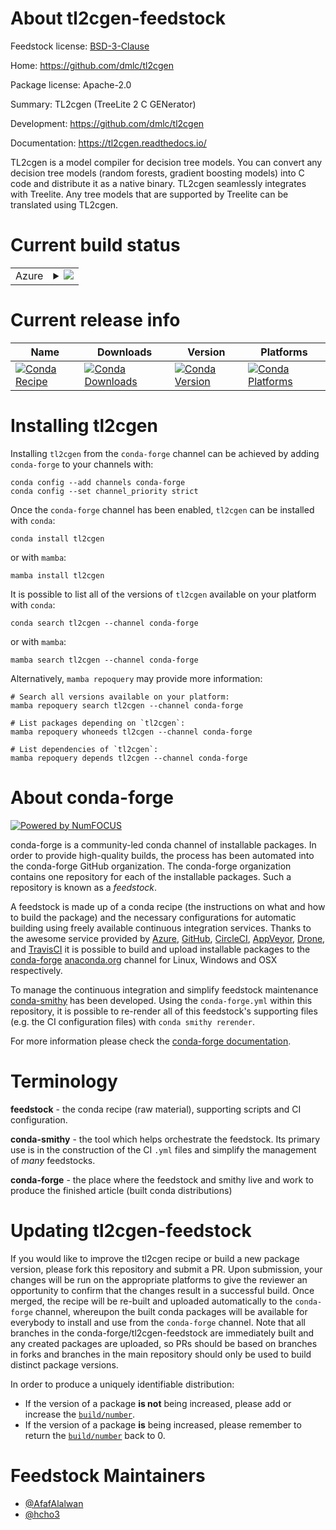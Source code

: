 About tl2cgen-feedstock
=======================

Feedstock license: [BSD-3-Clause](https://github.com/conda-forge/tl2cgen-feedstock/blob/main/LICENSE.txt)

Home: https://github.com/dmlc/tl2cgen

Package license: Apache-2.0

Summary: TL2cgen (TreeLite 2 C GENerator)

Development: https://github.com/dmlc/tl2cgen

Documentation: https://tl2cgen.readthedocs.io/

TL2cgen is a model compiler for decision tree models.
You can convert any decision tree models (random forests,
gradient boosting models) into C code and distribute it
as a native binary. TL2cgen seamlessly integrates with Treelite.
Any tree models that are supported by Treelite can be
translated using TL2cgen.


Current build status
====================


<table>
    
  <tr>
    <td>Azure</td>
    <td>
      <details>
        <summary>
          <a href="https://dev.azure.com/conda-forge/feedstock-builds/_build/latest?definitionId=19369&branchName=main">
            <img src="https://dev.azure.com/conda-forge/feedstock-builds/_apis/build/status/tl2cgen-feedstock?branchName=main">
          </a>
        </summary>
        <table>
          <thead><tr><th>Variant</th><th>Status</th></tr></thead>
          <tbody><tr>
              <td>linux_64_python3.10.____cpython</td>
              <td>
                <a href="https://dev.azure.com/conda-forge/feedstock-builds/_build/latest?definitionId=19369&branchName=main">
                  <img src="https://dev.azure.com/conda-forge/feedstock-builds/_apis/build/status/tl2cgen-feedstock?branchName=main&jobName=linux&configuration=linux%20linux_64_python3.10.____cpython" alt="variant">
                </a>
              </td>
            </tr><tr>
              <td>linux_64_python3.11.____cpython</td>
              <td>
                <a href="https://dev.azure.com/conda-forge/feedstock-builds/_build/latest?definitionId=19369&branchName=main">
                  <img src="https://dev.azure.com/conda-forge/feedstock-builds/_apis/build/status/tl2cgen-feedstock?branchName=main&jobName=linux&configuration=linux%20linux_64_python3.11.____cpython" alt="variant">
                </a>
              </td>
            </tr><tr>
              <td>linux_64_python3.12.____cpython</td>
              <td>
                <a href="https://dev.azure.com/conda-forge/feedstock-builds/_build/latest?definitionId=19369&branchName=main">
                  <img src="https://dev.azure.com/conda-forge/feedstock-builds/_apis/build/status/tl2cgen-feedstock?branchName=main&jobName=linux&configuration=linux%20linux_64_python3.12.____cpython" alt="variant">
                </a>
              </td>
            </tr><tr>
              <td>linux_64_python3.8.____cpython</td>
              <td>
                <a href="https://dev.azure.com/conda-forge/feedstock-builds/_build/latest?definitionId=19369&branchName=main">
                  <img src="https://dev.azure.com/conda-forge/feedstock-builds/_apis/build/status/tl2cgen-feedstock?branchName=main&jobName=linux&configuration=linux%20linux_64_python3.8.____cpython" alt="variant">
                </a>
              </td>
            </tr><tr>
              <td>linux_64_python3.9.____73_pypy</td>
              <td>
                <a href="https://dev.azure.com/conda-forge/feedstock-builds/_build/latest?definitionId=19369&branchName=main">
                  <img src="https://dev.azure.com/conda-forge/feedstock-builds/_apis/build/status/tl2cgen-feedstock?branchName=main&jobName=linux&configuration=linux%20linux_64_python3.9.____73_pypy" alt="variant">
                </a>
              </td>
            </tr><tr>
              <td>linux_64_python3.9.____cpython</td>
              <td>
                <a href="https://dev.azure.com/conda-forge/feedstock-builds/_build/latest?definitionId=19369&branchName=main">
                  <img src="https://dev.azure.com/conda-forge/feedstock-builds/_apis/build/status/tl2cgen-feedstock?branchName=main&jobName=linux&configuration=linux%20linux_64_python3.9.____cpython" alt="variant">
                </a>
              </td>
            </tr><tr>
              <td>osx_64_python3.10.____cpython</td>
              <td>
                <a href="https://dev.azure.com/conda-forge/feedstock-builds/_build/latest?definitionId=19369&branchName=main">
                  <img src="https://dev.azure.com/conda-forge/feedstock-builds/_apis/build/status/tl2cgen-feedstock?branchName=main&jobName=osx&configuration=osx%20osx_64_python3.10.____cpython" alt="variant">
                </a>
              </td>
            </tr><tr>
              <td>osx_64_python3.11.____cpython</td>
              <td>
                <a href="https://dev.azure.com/conda-forge/feedstock-builds/_build/latest?definitionId=19369&branchName=main">
                  <img src="https://dev.azure.com/conda-forge/feedstock-builds/_apis/build/status/tl2cgen-feedstock?branchName=main&jobName=osx&configuration=osx%20osx_64_python3.11.____cpython" alt="variant">
                </a>
              </td>
            </tr><tr>
              <td>osx_64_python3.12.____cpython</td>
              <td>
                <a href="https://dev.azure.com/conda-forge/feedstock-builds/_build/latest?definitionId=19369&branchName=main">
                  <img src="https://dev.azure.com/conda-forge/feedstock-builds/_apis/build/status/tl2cgen-feedstock?branchName=main&jobName=osx&configuration=osx%20osx_64_python3.12.____cpython" alt="variant">
                </a>
              </td>
            </tr><tr>
              <td>osx_64_python3.8.____cpython</td>
              <td>
                <a href="https://dev.azure.com/conda-forge/feedstock-builds/_build/latest?definitionId=19369&branchName=main">
                  <img src="https://dev.azure.com/conda-forge/feedstock-builds/_apis/build/status/tl2cgen-feedstock?branchName=main&jobName=osx&configuration=osx%20osx_64_python3.8.____cpython" alt="variant">
                </a>
              </td>
            </tr><tr>
              <td>osx_64_python3.9.____73_pypy</td>
              <td>
                <a href="https://dev.azure.com/conda-forge/feedstock-builds/_build/latest?definitionId=19369&branchName=main">
                  <img src="https://dev.azure.com/conda-forge/feedstock-builds/_apis/build/status/tl2cgen-feedstock?branchName=main&jobName=osx&configuration=osx%20osx_64_python3.9.____73_pypy" alt="variant">
                </a>
              </td>
            </tr><tr>
              <td>osx_64_python3.9.____cpython</td>
              <td>
                <a href="https://dev.azure.com/conda-forge/feedstock-builds/_build/latest?definitionId=19369&branchName=main">
                  <img src="https://dev.azure.com/conda-forge/feedstock-builds/_apis/build/status/tl2cgen-feedstock?branchName=main&jobName=osx&configuration=osx%20osx_64_python3.9.____cpython" alt="variant">
                </a>
              </td>
            </tr>
          </tbody>
        </table>
      </details>
    </td>
  </tr>
</table>

Current release info
====================

| Name | Downloads | Version | Platforms |
| --- | --- | --- | --- |
| [![Conda Recipe](https://img.shields.io/badge/recipe-tl2cgen-green.svg)](https://anaconda.org/conda-forge/tl2cgen) | [![Conda Downloads](https://img.shields.io/conda/dn/conda-forge/tl2cgen.svg)](https://anaconda.org/conda-forge/tl2cgen) | [![Conda Version](https://img.shields.io/conda/vn/conda-forge/tl2cgen.svg)](https://anaconda.org/conda-forge/tl2cgen) | [![Conda Platforms](https://img.shields.io/conda/pn/conda-forge/tl2cgen.svg)](https://anaconda.org/conda-forge/tl2cgen) |

Installing tl2cgen
==================

Installing `tl2cgen` from the `conda-forge` channel can be achieved by adding `conda-forge` to your channels with:

```
conda config --add channels conda-forge
conda config --set channel_priority strict
```

Once the `conda-forge` channel has been enabled, `tl2cgen` can be installed with `conda`:

```
conda install tl2cgen
```

or with `mamba`:

```
mamba install tl2cgen
```

It is possible to list all of the versions of `tl2cgen` available on your platform with `conda`:

```
conda search tl2cgen --channel conda-forge
```

or with `mamba`:

```
mamba search tl2cgen --channel conda-forge
```

Alternatively, `mamba repoquery` may provide more information:

```
# Search all versions available on your platform:
mamba repoquery search tl2cgen --channel conda-forge

# List packages depending on `tl2cgen`:
mamba repoquery whoneeds tl2cgen --channel conda-forge

# List dependencies of `tl2cgen`:
mamba repoquery depends tl2cgen --channel conda-forge
```


About conda-forge
=================

[![Powered by
NumFOCUS](https://img.shields.io/badge/powered%20by-NumFOCUS-orange.svg?style=flat&colorA=E1523D&colorB=007D8A)](https://numfocus.org)

conda-forge is a community-led conda channel of installable packages.
In order to provide high-quality builds, the process has been automated into the
conda-forge GitHub organization. The conda-forge organization contains one repository
for each of the installable packages. Such a repository is known as a *feedstock*.

A feedstock is made up of a conda recipe (the instructions on what and how to build
the package) and the necessary configurations for automatic building using freely
available continuous integration services. Thanks to the awesome service provided by
[Azure](https://azure.microsoft.com/en-us/services/devops/), [GitHub](https://github.com/),
[CircleCI](https://circleci.com/), [AppVeyor](https://www.appveyor.com/),
[Drone](https://cloud.drone.io/welcome), and [TravisCI](https://travis-ci.com/)
it is possible to build and upload installable packages to the
[conda-forge](https://anaconda.org/conda-forge) [anaconda.org](https://anaconda.org/)
channel for Linux, Windows and OSX respectively.

To manage the continuous integration and simplify feedstock maintenance
[conda-smithy](https://github.com/conda-forge/conda-smithy) has been developed.
Using the ``conda-forge.yml`` within this repository, it is possible to re-render all of
this feedstock's supporting files (e.g. the CI configuration files) with ``conda smithy rerender``.

For more information please check the [conda-forge documentation](https://conda-forge.org/docs/).

Terminology
===========

**feedstock** - the conda recipe (raw material), supporting scripts and CI configuration.

**conda-smithy** - the tool which helps orchestrate the feedstock.
                   Its primary use is in the construction of the CI ``.yml`` files
                   and simplify the management of *many* feedstocks.

**conda-forge** - the place where the feedstock and smithy live and work to
                  produce the finished article (built conda distributions)


Updating tl2cgen-feedstock
==========================

If you would like to improve the tl2cgen recipe or build a new
package version, please fork this repository and submit a PR. Upon submission,
your changes will be run on the appropriate platforms to give the reviewer an
opportunity to confirm that the changes result in a successful build. Once
merged, the recipe will be re-built and uploaded automatically to the
`conda-forge` channel, whereupon the built conda packages will be available for
everybody to install and use from the `conda-forge` channel.
Note that all branches in the conda-forge/tl2cgen-feedstock are
immediately built and any created packages are uploaded, so PRs should be based
on branches in forks and branches in the main repository should only be used to
build distinct package versions.

In order to produce a uniquely identifiable distribution:
 * If the version of a package **is not** being increased, please add or increase
   the [``build/number``](https://docs.conda.io/projects/conda-build/en/latest/resources/define-metadata.html#build-number-and-string).
 * If the version of a package **is** being increased, please remember to return
   the [``build/number``](https://docs.conda.io/projects/conda-build/en/latest/resources/define-metadata.html#build-number-and-string)
   back to 0.

Feedstock Maintainers
=====================

* [@AfafAlalwan](https://github.com/AfafAlalwan/)
* [@hcho3](https://github.com/hcho3/)

